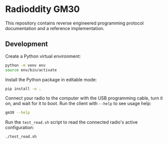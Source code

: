 # Radioddity GM30

This repository contains reverse engineered programming protocol documentation and a reference implementation.

## Development

Create a Python virtual environment:

```bash
python -m venv env
source env/bin/activate
```

Install the Python package in editable mode:

```bash
pip install -e .
```

Connect your radio to the computer with the USB programming cable, turn it on,
and wait for it to boot. Run the client with `--help` to see usage help:

```bash
gm30 --help
```

Run the `test_read.sh` script to read the connected radio's active
configuration:

```bash
./test_read.sh
```
